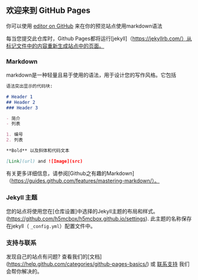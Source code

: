 ## 欢迎来到 GitHub Pages

你可以使用 [editor on GitHub](https://github.com/h5mcbox/h5mcbox.github.io/edit/master/README.md) 来在你的预览站点使用markdown语法

每当您提交此仓库时，Github Pages都将运行[jekyll]（https://jekyllrb.com/）从标记文件中的内容重新生成站点中的页面。

### Markdown

markdown是一种轻量且易于使用的语法，用于设计您的写作风格。它包括

```markdown
语法突出显示的代码块:

# Header 1
## Header 2
### Header 3

- 简介
- 列表

1. 编号
2. 列表

**Bold** 以及斜体和代码文本

[Link](url) and ![Image](src)
```

有关更多详细信息，请参阅[Github之有趣的Markdown]（https://guides.github.com/features/mastering-markdown/）。

### Jekyll 主题

您的站点将使用您在[仓库设置]中选择的Jekyll主题的布局和样式。
(https://github.com/h5mcbox/h5mcbox.github.io/settings). 此主题的名称保存在jekyll（ `_config.yml`）配置文件中。

### 支持与联系

发现自己的站点有问题? 查看我们的[文档] (https://help.github.com/categories/github-pages-basics/) 或 [联系支持](https://github.com/contact) 我们会帮你解决的。
